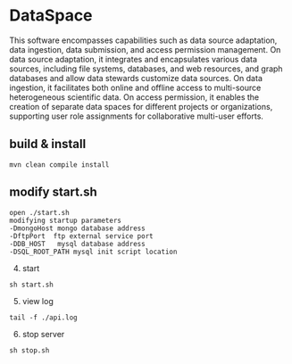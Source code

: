 # DataSpace

This software encompasses capabilities such as data source adaptation, data ingestion, data submission, and access permission management. On data source adaptation, it integrates and encapsulates various data sources, including file systems, databases, and web resources, and graph databases and allow data stewards customize data sources. On data ingestion, it facilitates both online and offline access to multi-source heterogeneous scientific data. On access permission, it enables the creation of separate data spaces for different projects or organizations, supporting user role assignments for collaborative multi-user efforts.

## build & install
```shell
mvn clean compile install 
```

##  modify start.sh
```
open ./start.sh
modifying startup parameters
-DmongoHost mongo database address
-DftpPort  ftp external service port
-DDB_HOST   mysql database address
-DSQL_ROOT_PATH mysql init script location
```

4. start
```shell
sh start.sh
```
5. view log
```shell
tail -f ./api.log
```
6. stop server
```shell
sh stop.sh
```


